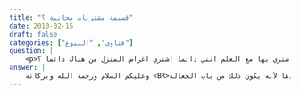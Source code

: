 ```yaml
---
title: "قسيمة مشتريات مجانية ؟"
date: 2010-02-15
draft: false
categories: ["فتاوى", "البيوع"]
question: |
    <p>السلام عليكم ورحمة الله وبركاتة فضيلة الشيخ جزاك الله خيرا غالبا ما استخدم بطاقة الائتمان العادية في الشراء ويخصم الملبغ كاملا من حسابي وحسابي في بنك اسلامي ولا يأخذ اي رسوم اضافية سؤالي اشتريت من كارفور بعض الاغذية وبعد ان دفعت اخبرت بأن كارفور قداعطى لي قسيمة مشتريات مجانية فهل يحل ان اشتري بها مع العلم انني دائما اشتري اغراض المنزل من هناك دائما ؟</p>
answer: |
    وعليكم السلام ورحمة الله وبركاته <BR>إن كانت الصورة كما ذكرت بمعنى أنك اشتريت ولم يؤخذ منك أي زيادة في مقابل هذه القسيمةالمجانية فإنه لا بأس من أخذها لأنه يكون ذلك من باب الجعالة . <BR>والله أعلم .
---
```


